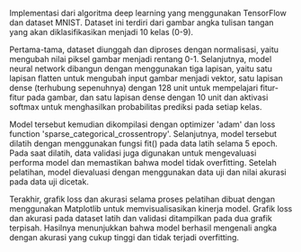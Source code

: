 Implementasi dari algoritma deep learning yang menggunakan TensorFlow dan dataset MNIST. Dataset ini terdiri dari gambar angka tulisan tangan yang akan diklasifikasikan menjadi 10 kelas (0-9).

Pertama-tama, dataset diunggah dan diproses dengan normalisasi, yaitu mengubah nilai piksel gambar menjadi rentang 0-1. Selanjutnya, model neural network dibangun dengan menggunakan tiga lapisan, yaitu satu lapisan flatten untuk mengubah input gambar menjadi vektor, satu lapisan dense (terhubung sepenuhnya) dengan 128 unit untuk mempelajari fitur-fitur pada gambar, dan satu lapisan dense dengan 10 unit dan aktivasi softmax untuk menghasilkan probabilitas prediksi pada setiap kelas.

Model tersebut kemudian dikompilasi dengan optimizer 'adam' dan loss function 'sparse_categorical_crossentropy'. Selanjutnya, model tersebut dilatih dengan menggunakan fungsi fit() pada data latih selama 5 epoch. Pada saat dilatih, data validasi juga digunakan untuk mengevaluasi performa model dan memastikan bahwa model tidak overfitting. Setelah pelatihan, model dievaluasi dengan menggunakan data uji dan nilai akurasi pada data uji dicetak.

Terakhir, grafik loss dan akurasi selama proses pelatihan dibuat dengan menggunakan Matplotlib untuk memvisualisasikan kinerja model. Grafik loss dan akurasi pada dataset latih dan validasi ditampilkan pada dua grafik terpisah. Hasilnya menunjukkan bahwa model berhasil mengenali angka dengan akurasi yang cukup tinggi dan tidak terjadi overfitting.
